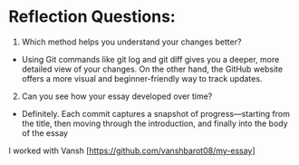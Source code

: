 # Reflection Questions:

1. Which method helps you understand your changes better? 
- Using Git commands like git log and git diff gives you a deeper, more detailed view of your changes. On the other hand, the GitHub website offers a more visual and beginner-friendly way to track updates.

2. Can you see how your essay developed over time? 
- Definitely. Each commit captures a snapshot of progress—starting from the title, then moving through the introduction, and finally into the body of the essay


I worked with Vansh
[https://github.com/vanshbarot08/my-essay]
